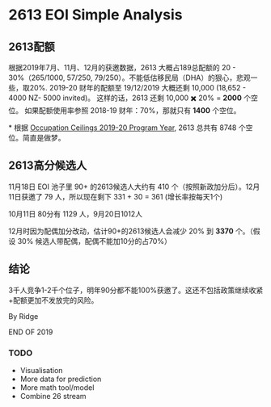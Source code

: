 # 2613 EOI Simple Analysis

## 2613配额

根据2019年7月、11月、12月的获邀数据，2613 大概占189总配额的 20 - 30%（265/1000, 57/250, 79/250）。不能低估移民局（DHA）的狠心，悲观一些，取20%.
2019-20 财年的配额至 19/12/2019 大概还剩 10,000 (18,652 - 4000 NZ- 5000 invited)。
这样的话，2613 还剩 10,000 ✖️️ 20% = **2000** 个空位。
如果配额使用率参照 2018-19 财年：70%，那就只有 **1400** 个空位。

\* 根据 [Occupation Ceilings 2019-20 Program Year](https://immi.homeaffairs.gov.au/visas/working-in-australia/skillselect/occupation-ceilings), 2613 总共有 8748 个空位。简直是做梦。

## 2613高分候选人

11月18日 EOI 池子里 90+ 的2613候选人大约有 410 个（按照新政加分后）。12月11日获邀了 79 人，所以现在剩下 331 + 30 = 361 (增长率按每天1个)

10月11日 80分有 1129 人，9月20日1012人

12月时因为配偶加分改动，估计90+的2613候选人会减少 20% 到 **3370** 个。（假设 30% 候选人带配偶，配偶不能加10分的占70%）

## 结论
3千人竞争1-2千个位子，明年90分都不能100%获邀了。这还不包括政策继续收紧+配额更加不发放完的风险。

By Ridge

END OF 2019


### TODO
- Visualisation
- More data for prediction
- More math tool/model
- Combine 26 stream

